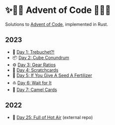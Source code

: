 # ✨🎄🦀 Advent of Code 🦀🎄✨

Solutions to [Advent of Code], implemented in Rust.

## 2023

- 🚀 [Day 1: Trebuchet?!](2023/day-1)
- 📦 [Day 2: Cube Conundrum](2023/day-2)
- ⚙️ [Day 3: Gear Ratios](2023/day-3)
- 📝 [Day 4: Scratchcards](2023/day-4)
- 🌱 [Day 5: If You Give A Seed A Fertilizer](2023/day-5)
- ⛵ [Day 6: Wait for It](2023/day-6)
- 🐫 [Day 7: Camel Cards](2023/day-7)

## 2022

- 🎈 [Day 25: Full of Hot Air](https://github.com/sunsided/snafu-numbers) (external repo)

[Advent of Code]: https://adventofcode.com/

